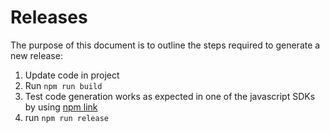 # Releases

The purpose of this document is to outline the steps required to generate a new release:

1. Update code in project
2. Run `npm run build`
3. Test code generation works as expected in one of the javascript SDKs by using [npm link](https://medium.com/@alexishevia/the-magic-behind-npm-link-d94dcb3a81af)
4. run `npm run release`
